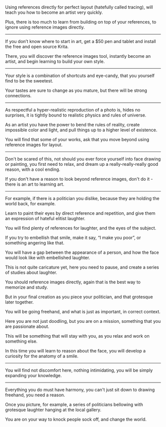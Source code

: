 Using references directly for perfect layout (hatefully called tracing),
will teach you how to become an artist very quickly.

Plus, there is too much to learn from building on top of your references,
to ignore using reference images directly.

---

If you don’t know where to start in art,
get a $50 pen and tablet and install the free and open source Krita.

There, you will discover the reference images tool,
instantly become an artist, and begin learning to build your own style.

---

Your style is a combination of shortcuts and eye-candy,
that you yourself find to be the sweetest.

Your tastes are sure to change as you mature,
but there will be strong connections.

---

As respectful a hyper-realistic reproduction of a photo is, hides no surprises,
it is tightly bound to realistic physics and rules of universe.

As an artist you have the power to bend the rules of reality,
create impossible color and light, and pull things up to a higher level of existence.

You will find that some of your works,
ask that you move beyond using reference images for layout.

---

Don't be scared of this, not should you ever force yourself into face drawing or painting,
you first need to relax, and dream up a really-really-really good reason, with a cool ending.

If you don't have a reason to look beyond reference images,
don't do it - there is an art to learning art.

---

For example, if there is a politician you dislike,
because they are holding the world back, for example.

Learn to paint their eyes by direct reference and repetition,
and give them an expression of hateful elitist laughter.

You will find plenty of references for laughter,
and the eyes of the subject.

If you try to embellish that smile, make it say,
“I make you poor”, or something angering like that.

You will have a gap between the appearance of a person,
and how the face would look like with embellished laughter.

This is not quite caricature yet,
here you need to pause, and create a series of studies about laughter.

You should reference images directly,
again that is the best way to memorize and study.

But in your final creation as you piece your politician,
and that grotesque later together.

You will be going freehand,
and what is just as important, in correct context.

Here you are not just doodling, but you are on a mission,
something that you are passionate about.

This will be something that will stay with you,
as you relax and work on something else.

In this time you will learn to reason about the face,
you will develop a curiosity for the anatomy of a smile.

---

You will find not discomfort here, nothing intimidating,
you will be simply expanding your knowledge.

---

Everything you do must have harmony,
you can't just sit down to drawing freehand, you need a reason.

Once you picture, for example,
a series of politicians bellowing with grotesque laughter hanging at the local gallery.

You are on your way to knock people sock off,
and change the world.
